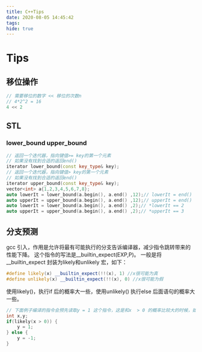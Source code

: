 ```yaml
---
title: C++Tips
date: 2020-08-05 14:45:42
tags:
hide: true
---
```


# Tips

## 移位操作

```c++
// 需要移位的数字 << 移位的次数n
// 4*2^2 = 16
4 << 2 
```

## STL

### lower_bound upper_bound

```c++
// 返回一个迭代器，指向键值>= key的第一个元素
// 如果没有找到合适的返回end()
iterator lower_bound(const key_type& key);
// 返回一个迭代器，指向键值> key的第一个元素
// 如果没有找到合适的返回end()
iterator upper_bound(const key_type& key);
vector<int> a{1,2,3,4,5,6,7,8};
auto lowerIt = lower_bound(a.begin(), a.end() ,12);// lowerIt = end()
auto upperIt = upper_bound(a.begin(), a.end() ,12);// upperIt = end()
auto lowerIt = lower_bound(a.begin(), a.end() ,2);// *lowerIt == 2
auto upperIt = upper_bound(a.begin(), a.end() ,2);// *upperIt == 3
```

## 分支预测

gcc 引入，作用是允许将最有可能执行的分支告诉编译器，减少指令跳转带来的性能下降。
这个指令的写法是__builtin_expect(EXP,P)。
一般是将__builtin_expect 封装为likely和unlikely 宏，如下：
```c++
#define likely(x) __builtin_expect(!!(x), 1) //x很可能为真       
#define unlikely(x) __builtin_expect(!!(x), 0) //x很可能为假
```
使用likely()，执行if 后的概率大一些，使用unlikely() 执行else 后面语句的概率大一些。

```c++
// 下面例子编译的指令会预先读取y = 1 这个指令，这是和x  > 0 的概率比较大的时候，如果x > 0 的概率比较小，那么就应该使用 unlikely 这个指令 
int x,y;
if(likely(x > 0)) {
    y = 1;
} else {
    y = -1;
}
```